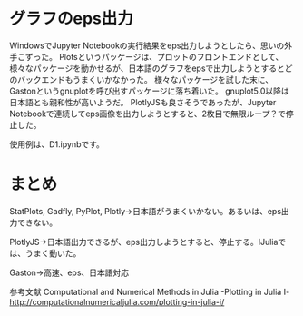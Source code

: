 # グラフのeps出力
WindowsでJupyter Notebookの実行結果をeps出力しようとしたら、思いの外手こずった。
Plotsというパッケージは、プロットのフロントエンドとして、様々なパッケージを動かせるが、日本語のグラフをepsで出力しようとするとどのバックエンドもうまくいかなかった。 
様々なパッケージを試した末に、Gastonというgnuplotを呼び出すパッケージに落ち着いた。 gnuplot5.0以降は日本語とも親和性が高いようだ。 PlotlyJSも良さそうであったが、Jupyter Notebookで連続してeps画像を出力しようとすると、2枚目で無限ループ？で停止した。

使用例は、D1.ipynbです。

# まとめ
StatPlots, Gadfly, PyPlot, Plotly→日本語がうまくいかない。あるいは、eps出力できない。

PlotlyJS→日本語出力できるが、eps出力しようとすると、停止する。IJuliaでは、うまく動いた。

Gaston→高速、eps、日本語対応

参考文献
Computational and Numerical Methods in Julia 
-Plotting in Julia I-
http://computationalnumericaljulia.com/plotting-in-julia-i/
